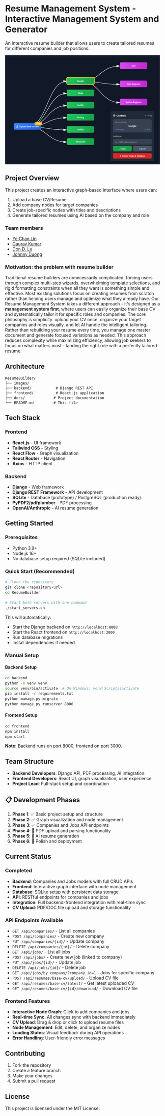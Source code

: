 # Resume Management System - Interactive Management System and Generator

An interactive resume builder that allows users to create tailored resumes for different companies and job positions.

![Alt text](images/image.png)

## Project Overview

This project creates an interactive graph-based interface where users can:
1. Upload a base CV/Resume
2. Add company nodes for target companies
3. Create job-specific nodes with titles and descriptions
4. Generate tailored resumes using AI based on the company and role

### Team members
- [Ye Chan Lin](https://github.com/yechanlin)
- [Gaurav Kumar](https://github.com/Gaurav12058)
- [Don D. Le](https://github.com/hilbertcube)
- [Johnny Duong](https://github.com/JohnnyD05)

### Motivation: the problem with resume builder

Traditional resume builders are unnecessarily complicated, forcing users through complex multi-step wizards, overwhelming template selections, and rigid formatting constraints when all they want is something simple and effective. Most existing solutions focus on creating resumes from scratch rather than helping users manage and optimize what they already have. Our Resume Management System takes a different approach - it's designed as a **management system first**, where users can easily organize their base CV and systematically tailor it for specific roles and companies. The core philosophy is simplicity: upload your CV once, organize your target companies and roles visually, and let AI handle the intelligent tailoring. Rather than rebuilding your resume every time, you manage one master document and generate focused variations as needed. This approach reduces complexity while maximizing efficiency, allowing job seekers to focus on what matters most - landing the right role with a perfectly tailored resume.

## Architecture

```
ResumeBuilder/
├── images/
├── backend/           # Django REST API
├── frontend/          # React.js application
├── docs/             # Project documentation
└── README.md         # This file
```



## Tech Stack

### Frontend
- **React.js** - UI framework
- **Tailwind CSS** - Styling
- **React Flow** - Graph visualization
- **React Router** - Navigation
- **Axios** - HTTP client

### Backend
- **Django** - Web framework
- **Django REST Framework** - API development
- **SQLite** - Database (prototype) / PostgreSQL (production ready)
- **PyPDF2/pdfplumber** - PDF processing
- **OpenAI/Anthropic** - AI resume generation

## Getting Started

### Prerequisites
- Python 3.9+
- Node.js 16+
- No database setup required (SQLite included)

### Quick Start (Recommended)
```bash
# Clone the repository
git clone <repository-url>
cd ResumeBuilder

# Start both servers with one command
./start_servers.sh
```

This will automatically:
- Start the Django backend on `http://localhost:8000`
- Start the React frontend on `http://localhost:3000`
- Run database migrations
- Install dependencies if needed

### Manual Setup

#### Backend Setup
```bash
cd backend
python -m venv venv
source venv/bin/activate  # On Windows: venv\Scripts\activate
pip install -r requirements.txt
python manage.py migrate
python manage.py runserver 8000
```

#### Frontend Setup
```bash
cd frontend
npm install
npm start
```

**Note:** Backend runs on port 8000, frontend on port 3000.

## Team Structure

- **Backend Developers**: Django API, PDF processing, AI integration
- **Frontend Developers**: React UI, graph visualization, user experience
- **Project Lead**: Full-stack setup and coordination

## 📋 Development Phases

1. **Phase 1**: ✅ Basic project setup and structure
2. **Phase 2**: ✅ Graph visualization and node management
3. **Phase 3**: ✅ Companies and Jobs API endpoints
4. **Phase 4**: 🔄 PDF upload and parsing functionality
5. **Phase 5**: 🔄 AI resume generation
6. **Phase 6**: 🔄 Polish and deployment

## Current Status

### Completed
- **Backend**: Companies and Jobs models with full CRUD APIs
- **Frontend**: Interactive graph interface with node management
- **Database**: SQLite setup with persistent data storage
- **API**: RESTful endpoints for companies and jobs
- **Integration**: Full backend-frontend integration with real-time sync
- **CV Upload**: PDF/DOC file upload and storage functionality

### API Endpoints Available
- `GET /api/companies/` - List all companies
- `POST /api/companies/` - Create new company
- `PUT /api/companies/{id}/` - Update company
- `DELETE /api/companies/{id}/` - Delete company
- `GET /api/jobs/` - List all jobs
- `POST /api/jobs/` - Create new job (linked to company)
- `PUT /api/jobs/{id}/` - Update job
- `DELETE /api/jobs/{id}/` - Delete job
- `GET /api/jobs/by_company/?company_id=1` - Jobs for specific company
- `POST /api/resumes/base-cv/upload/` - Upload CV file
- `GET /api/resumes/base-cv/latest/` - Get latest uploaded CV
- `GET /api/resumes/base-cv/{id}/download/` - Download CV file

### Frontend Features
- **Interactive Node Graph**: Click to add companies and jobs
- **Real-time Sync**: All changes sync with backend immediately
- **CV Upload**: Drag & drop or click to upload resume files
- **Node Management**: Edit, delete, and organize nodes
- **Loading States**: Visual feedback during API operations
- **Error Handling**: User-friendly error messages

## Contributing

1. Fork the repository
2. Create a feature branch
3. Make your changes
4. Submit a pull request

## License

This project is licensed under the MIT License.